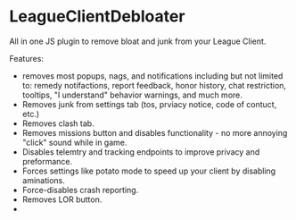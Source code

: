 # LeagueClientDebloater
All in one JS plugin to remove bloat and junk from your League Client.

Features:
* removes most popups, nags, and notifications including but not limited to: remedy notifactions, report feedback, honor history, chat restriction, tooltips, "I understand" behavior warnings, and much more.
* Removes junk from settings tab (tos, prviacy notice, code of contuct, etc.)
* Removes clash tab.
* Removes missions button and disables functionality - no more annoying "click" sound while in game.
* Disables telemtry and tracking endpoints to improve privacy and preformance.
* Forces settings like potato mode to speed up your client by disabling aminations.
* Force-disables crash reporting.
* Removes LOR button.
* 
